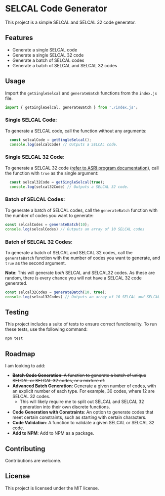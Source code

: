 # SELCAL Code Generator

This project is a simple SELCAL and SELCAL 32 code generator.

## Features

- Generate a single SELCAL code
- Generate a single SELCAL 32 code
- Generate a batch of SELCAL codes
- Generate a batch of SELCAL and SELCAL 32 codes

## Usage

Import the `getSingleSelcal` and `generateBatch` functions from the `index.js` file.

```javascript
import { getSingleSelcal, generateBatch } from './index.js';
```

### Single SELCAL Code:

To generate a SELCAL code, call the function without any arguments:

```javascript
  const selcalCode = getSingleSelcal();
  console.log(selcalCode) // Outputs a SELCAL code.
```

### Single SELCAL 32 Code:

To generate a SELCAL 32 code ([refer to ASRI program documentation](https://asri.aero/selcal/selcal-32/)), call the function with `true` as the single argument:

```javascript
  const selcal32Code = getSingleSelcal(true);
  console.log(selcal32Code) // Outputs a SELCAL 32 code.
```

### Batch of SELCAL Codes:

To generate a batch of SELCAL codes, call the `generateBatch` function with the number of codes you want to generate:

```javascript
const selcalCodes = generateBatch(10);
console.log(selcalCodes) // Outputs an array of 10 SELCAL codes
```

### Batch of SELCAL 32 Codes:

To generate a batch of SELCAL and SELCAL 32 codes, call the `generateBatch` function with the number of codes you want to generate, and `true` as the second argument.

**Note**: This will generate *both* SELCAL and SELCAL32 codes. As these are random, there is every chance you will not have a SELCAL 32 code generated. 

```javascript
const selcal32Codes = generateBatch(10, true);
console.log(selcal32Codes) // Outputs an array of 10 SELCAL and SELCAL 32 codes
```



## Testing

This project includes a suite of tests to ensure correct functionality. To run these tests, use the following command:

```javascript
npm test
```

## Roadmap

I am looking to add:

- ~~**Batch Code Generation**: A function to generate a batch of unique SELCAL or SELCAL 32 codes, or a mixture of.~~
- **Advanced Batch Generation**: Generate a given number of codes, with an explicit number of each type. For example, 30 codes, where 12 are SELCAL 32 codes.
  - This will likely require me to split out SELCAL and SELCAL 32 generation into their own discrete functions.
- **Code Generation with Constraints**: An option to generate codes that meet certain constraints, such as starting with certain characters.
- **Code Validation**: A function to validate a given SELCAL or SELCAL 32 code.
- **Add to NPM**: Add to NPM as a package.

## Contributing

Contributions are welcome.

## License

This project is licensed under the MIT license.
